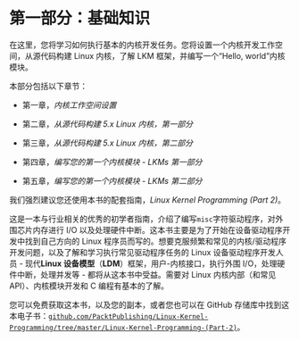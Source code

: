 # 第一部分：基础知识

在这里，您将学习如何执行基本的内核开发任务。您将设置一个内核开发工作空间，从源代码构建 Linux 内核，了解 LKM 框架，并编写一个“Hello, world”内核模块。

本部分包括以下章节：

+   第一章，*内核工作空间设置*

+   第二章，*从源代码构建 5.x Linux 内核，第一部分*

+   第三章，*从源代码构建 5.x Linux 内核，第二部分*

+   第四章，*编写您的第一个内核模块 - LKMs 第一部分*

+   第五章，*编写您的第一个内核模块 - LKMs 第二部分*

我们强烈建议您还使用本书的配套指南，*Linux Kernel Programming (Part 2)*。

这是一本与行业相关的优秀的初学者指南，介绍了编写`misc`字符驱动程序，对外围芯片内存进行 I/O 以及处理硬件中断。这本书主要是为了开始在设备驱动程序开发中找到自己方向的 Linux 程序员而写的。想要克服频繁和常见的内核/驱动程序开发问题，以及了解和学习执行常见驱动程序任务的 Linux 设备驱动程序开发人员 - 现代**Linux 设备模型**（**LDM**）框架，用户-内核接口，执行外围 I/O，处理硬件中断，处理并发等 - 都将从这本书中受益。需要对 Linux 内核内部（和常见 API）、内核模块开发和 C 编程有基本的了解。

您可以免费获取这本书，以及您的副本，或者您也可以在 GitHub 存储库中找到这本电子书：[`github.com/PacktPublishing/Linux-Kernel-Programming/tree/master/Linux-Kernel-Programming-(Part-2)`](https://github.com/PacktPublishing/Linux-Kernel-Programming/tree/master/Linux-Kernel-Programming-(Part-2))。
